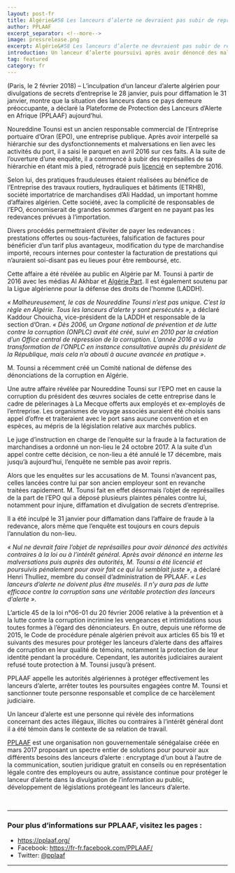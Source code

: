 ```yaml
---
layout: post-fr
title: Algérie&#58 Les lanceurs d’alerte ne devraient pas subir de représailles
author: PPLAAF
excerpt_separator: <!--more-->
image: pressrelease.png
excerpt: Algérie&#58 Les lanceurs d’alerte ne devraient pas subir de représailles. Un lanceur d’alerte poursuivi après avoir dénoncé des malversations au sein d’une entreprise publique
introduction: Un lanceur d’alerte poursuivi après avoir dénoncé des malversations au sein d’une entreprise publique
tag: featured
category: fr
---
```

<!-- <img class="img-responsive img-post center-block" src="/img/posts/cyber-journ.jpg"> -->

(Paris, le 2 février 2018) – L’inculpation d’un lanceur d’alerte algérien pour divulgations de secrets d’entreprise le 28 janvier, puis pour diffamation le 31 janvier, montre que la situation des lanceurs dans ce pays demeure préoccupante, a déclaré la Plateforme de Protection des Lanceurs d’Alerte en Afrique (PPLAAF) aujourd’hui.  

Noureddine Tounsi est un ancien responsable commercial de l’Entreprise portuaire d’Oran (EPO), une entreprise publique. Après avoir interpellé sa hiérarchie sur des dysfonctionnements et malversations en lien avec les activités du port, il a saisi le parquet en avril 2016 sur ces faits. A la suite de l’ouverture d’une enquête, il a commencé à subir des représailles de sa hiérarchie en étant mis à pied, rétrogradé puis <a href="https://algeriepart.com/2017/07/27/documents-exclusifs-port-doran-cadres-menaces-harceles-quils-ont-dit-non-aux-affaires-louches-dali-haddad/" target="blank">licencié</a> en septembre 2016.  

Selon lui, des pratiques frauduleuses étaient réalisées au bénéfice de l’Entreprise des travaux routiers, hydrauliques et bâtiments (ETRHB), société importatrice de marchandises d’Ali Haddad, un important homme d’affaires algérien. Cette société, avec la complicité de responsables de l’EPO, économiserait de grandes sommes d’argent en ne payant pas les redevances prévues à l’importation. 

Divers procédés permettraient d’éviter de payer les redevances : prestations offertes ou sous-facturées, falsification de factures pour bénéficier d’un tarif plus avantageux, modification du type de marchandise importé, recours internes pour contester la facturation de prestations qui n’auraient soi-disant pas eu lieues pour être remboursé, etc.

Cette affaire a été révélée au public en Algérie par M. Tounsi à partir de 2016 avec les médias Al Akhbar et <a href="https://algeriepart.com/2017/07/26/enquete-exclusive-port-doran-a-perdu-de-largent-a-cause-dali-haddad/" target="blank">Algérie Part</a>. Il est également soutenu par la Ligue algérienne pour la défense des droits de l'homme (LADDH).

_« Malheureusement, le cas de Noureddine Tounsi n’est pas unique. C’est la règle en Algérie. Tous les lanceurs d’alerte y sont persécutés »_, a déclaré Kaddour Chouicha, vice-président de la LADDH et responsable de la section d’Oran. _« Dès 2006, un Organe national de prévention et de lutte contre la corruption (ONPLC) avait été créé, suivi en 2010 par la création d’un Office central de répression de la corruption. L’année 2016 a vu la transformation de l’ONPLC en instance consultative auprès du président de la République, mais cela n’a abouti à aucune avancée en pratique »_. 

M. Tounsi a récemment créé un Comité national de défense des dénonciations de la corruption en Algérie. 

Une autre affaire révélée par Noureddine Tounsi sur l’EPO met en cause la corruption du président des œuvres sociales de cette entreprise dans le cadre de pèlerinages à La Mecque offerts aux employés et ex-employés de l’entreprise. Les organismes de voyage associés auraient été choisis sans appel d’offre et traiteraient avec le port sans aucune convention et en espèces, au mépris de la législation relative aux marchés publics. 

Le juge d’instruction en charge de l’enquête sur la fraude à la facturation de marchandises a ordonné un non-lieu le 24 octobre 2017. A la suite d’un appel contre cette décision, ce non-lieu a été annulé le 17 décembre, mais jusqu’à aujourd’hui, l’enquête ne semble pas avoir repris.

Alors que les enquêtes sur les accusations de M. Tounsi n’avancent pas, celles lancées contre lui par son ancien employeur sont en revanche traitées rapidement. M. Tounsi fait en effet désormais l’objet de représailles de la part de l’EPO qui a déposé plusieurs plaintes pénales contre lui, notamment pour injure, diffamation et divulgation de secrets d’entreprise. 

Il a été inculpé le 31 janvier pour diffamation dans l’affaire de fraude à la redevance, alors même que l’enquête est toujours en cours depuis l’annulation du non-lieu.

_« Nul ne devrait faire l’objet de représailles pour avoir dénoncé des activités contraires à la loi ou à l’intérêt général. Après avoir dénoncé en interne les malversations puis auprès des autorités, M. Tounsi a été licencié et poursuivis pénalement pour avoir fait ce qui lui semblait juste »_, a déclaré Henri Thulliez, membre du conseil d’administration de PPLAAF. _« Les lanceurs d’alerte ne doivent plus être muselés. Il n’y aura pas de lutte efficace contre la corruption sans une véritable protection des lanceurs d’alerte »_. 

L’article 45 de la loi n°06-01 du 20 février 2006 relative à la prévention et à la lutte contre la corruption incrimine les vengeances et intimidations sous toutes formes à l’égard des dénonciateurs. En outre, depuis une réforme de 2015, le Code de procédure pénale algérien prévoit aux articles 65 bis 19 et suivants des mesures pour protéger les lanceurs d’alerte dans des affaires de corruption en leur qualité de témoins, notamment la protection de leur identité pendant la procédure. Cependant, les autorités judiciaires auraient refusé toute protection à M. Tounsi jusqu’à présent.

PPLAAF appelle les autorités algériennes à protéger effectivement les lanceurs d’alerte, arrêter toutes les poursuites engagées contre M. Tounsi et sanctionner toute personne responsable et complice de ce harcèlement judiciaire.

Un lanceur d’alerte est une personne qui révèle des informations concernant des actes illégaux, illicites ou contraires à l’intérêt général dont il a été témoin dans le contexte de sa relation de travail. 

[PPLAAF](https://pplaaf.org/fr) est une organisation non gouvernementale sénégalaise créée en mars 2017 proposant un spectre entier de solutions pour pourvoir aux différents besoins des lanceurs d’alerte : encryptage d’un bout à l’autre de la communication, soutien juridique gratuit en conseils ou en représentation légale contre des employeurs ou autre, assistance continue pour protéger le lanceur d’alerte dans la divulgation de l’information au public, développement de législations protégeant les lanceurs d’alerte. 

<br>

--------

### Pour plus d’informations sur PPLAAF, visitez les pages :
- <https://pplaaf.org/>
- Facebook: <https://fr-fr.facebook.com/PPLAAF/>
- Twitter: [@pplaaf](https://twitter.com/pplaaf)

--------------
